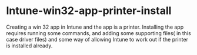 # Intune-win32-app-printer-install
Creating a win 32 app in Intune and the app is a printer. Installing the app requires running some commands, and adding some supporting files( in this case driver files) and some way of allowing Intune to work out if the printer is installed already.

